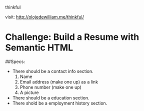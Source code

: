 thinkful

visit: http://olojedewilliam.me/thinkful/

# Challenge: Build a Resume with Semantic HTML
##Specs:
* There should be a contact info section.
	1. Name
	2. Email address (make one up) as a link
	3. Phone number (make one up)
	4. A picture
* There should be a education section.
* There shold be a employment history section.